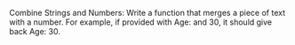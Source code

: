 Combine Strings and Numbers: Write a function that merges a piece of text with a number. For example, if provided with Age: and 30, it should give back Age: 30.